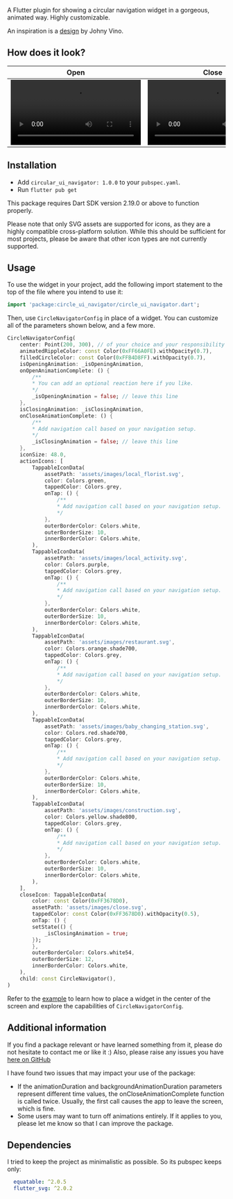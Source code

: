 A Flutter plugin for showing a circular navigation widget in a gorgeous, animated way. Highly customizable.

An inspiration is a [design](https://www.behance.net/gallery/53917017/100-Mobile-UI-Interactions/modules/322510865) by Johny Vino.

## How does it look?


| Open                                                                                                              | Close                                                                                                             |
| ----------------------------------------------------------------------------------------------------------------- | ----------------------------------------------------------------------------------------------------------------- |
| <video src="https://user-images.githubusercontent.com/774194/224566908-ade6e84b-b2ee-4a3d-bf4f-77934367f61c.mp4"> | <video src="https://user-images.githubusercontent.com/774194/224566967-d0812b64-2f12-4a3f-bd3a-cc9c35e74635.mp4"> |

## Installation

* Add `circular_ui_navigator: 1.0.0` to your `pubspec.yaml`.
* Run `flutter pub get`

This package requires Dart SDK version 2.19.0 or above to function properly.

Please note that only SVG assets are supported for icons, as they are a highly compatible cross-platform solution. While this should be sufficient for most projects, please be aware that other icon types are not currently supported.

## Usage

To use the widget in your project, add the following import statement to the top of the file where you intend to use it: 
```dart
import 'package:circle_ui_navigator/circle_ui_navigator.dart';
```

Then, use `CircleNavigatorConfig` in place of a widget. 
You can customize all of the parameters shown below, and a few more.
```dart
CircleNavigatorConfig(
    center: Point(200, 300), // of your choice and your responsibility to not draw a widget outside of the screen.
    animatedRippleColor: const Color(0xFF66A0FE).withOpacity(0.7),
    filledCircleColor: const Color(0xFFB4D8FF).withOpacity(0.7),
    isOpeningAnimation: _isOpeningAnimation,
    onOpenAnimationComplete: () {
        /**
        * You can add an optional reaction here if you like.
        */
        _isOpeningAnimation = false; // leave this line
    },
    isClosingAnimation: _isClosingAnimation,
    onCloseAnimationComplete: () {
        /**
        * Add navigation call based on your navigation setup.
        */
        _isClosingAnimation = false; // leave this line
    },
    iconSize: 48.0,
    actionIcons: [
        TappableIconData(
            assetPath: 'assets/images/local_florist.svg',
            color: Colors.green,
            tappedColor: Colors.grey,
            onTap: () {
                /**
                * Add navigation call based on your navigation setup.
                */
            },
            outerBorderColor: Colors.white,
            outerBorderSize: 10,
            innerBorderColor: Colors.white,
        ),
        TappableIconData(
            assetPath: 'assets/images/local_activity.svg',
            color: Colors.purple,
            tappedColor: Colors.grey,
            onTap: () {
                /**
                * Add navigation call based on your navigation setup.
                */
            },
            outerBorderColor: Colors.white,
            outerBorderSize: 10,
            innerBorderColor: Colors.white,
        ),
        TappableIconData(
            assetPath: 'assets/images/restaurant.svg',
            color: Colors.orange.shade700,
            tappedColor: Colors.grey,
            onTap: () {
                /**
                * Add navigation call based on your navigation setup.
                */
            },
            outerBorderColor: Colors.white,
            outerBorderSize: 10,
            innerBorderColor: Colors.white,
        ),
        TappableIconData(
            assetPath: 'assets/images/baby_changing_station.svg',
            color: Colors.red.shade700,
            tappedColor: Colors.grey,
            onTap: () {
                /**
                * Add navigation call based on your navigation setup.
                */
            },
            outerBorderColor: Colors.white,
            outerBorderSize: 10,
            innerBorderColor: Colors.white,
        ),
        TappableIconData(
            assetPath: 'assets/images/construction.svg',
            color: Colors.yellow.shade800,
            tappedColor: Colors.grey,
            onTap: () {
                /**
                * Add navigation call based on your navigation setup.
                */
            },
            outerBorderColor: Colors.white,
            outerBorderSize: 10,
            innerBorderColor: Colors.white,
        ),
    ],
    closeIcon: TappableIconData(
        color: const Color(0xFF3678D0),
        assetPath: 'assets/images/close.svg',
        tappedColor: const Color(0xFF3678D0).withOpacity(0.5),
        onTap: () {
        setState(() {
            _isClosingAnimation = true;
        });
        },
        outerBorderColor: Colors.white54,
        outerBorderSize: 12,
        innerBorderColor: Colors.white,
    ),
    child: const CircleNavigator(),
)
```
Refer to the [example](https://github.com/Swirastlynn/circle_ui_navigator/blob/main/example/lib/main.dart) to learn how to place a widget in the center of the screen and explore the capabilities of `CircleNavigatorConfig`.

## Additional information

If you find a package relevant or have learned something from it, please do not hesitate to contact me or like it :)
Also, please raise any issues you have [here on GitHub](https://github.com/Swirastlynn/circle_ui_navigator/issues)

I have found two issues that may impact your use of the package:
* If the animationDuration and backgroundAnimationDuration parameters represent different time values, the onCloseAnimationComplete function is called twice. Usually, the first call causes the app to leave the screen, which is fine. 
* Some users may want to turn off animations entirely.
If it applies to you, please let me know so that I can improve the package.

## Dependencies
I tried to keep the project as minimalistic as possible. So its pubspec keeps only:
```yaml
  equatable: ^2.0.5
  flutter_svg: ^2.0.2
```